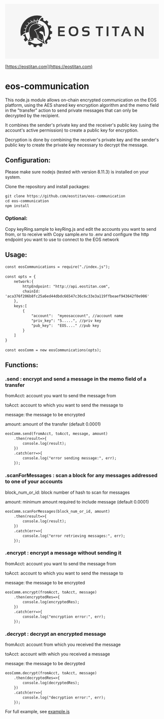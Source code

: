 ![EOS TITAN](./eos_logo_white.jpg "EOS TITAN")

[https://eostitan.com](https://eostitan.com)

# eos-communication

This node.js module allows on-chain encrypted communication on the EOS platform, using the AES shared key encryption algorithm and the memo field in the "transfer" action to send private messages that can only be decrypted by the recipient.

It combines the sender's private key and the receiver's public key (using the account's active permission) to create a public key for encryption.

Decryption is done by combining the receiver's private key and the sender's public key to create the private key necessary to decrypt the message.

## Configuration:

Please make sure nodejs (tested with version 8.11.3) is installed on your system.

Clone the repository and install packages:

```
git clone https://github.com/eostitan/eos-communication
cd eos-communication
npm install
```

### Optional:

Copy keyRing.sample to keyRing.js and edit the accounts you want to send from, or to receive with
Copy sample.env to .env and configure the http endpoint you want to use to connect to the EOS network

## Usage:

```
const eosCommunications = require("./index.js");

const opts = {
	network:{
		httpEndpoint: "http://api.eostitan.com",
		chainId: 'aca376f206b8fc25a6ed44dbdc66547c36c6c33e3a119ffbeaef943642f0e906'
	},
	keys:[
		{
			"account":  "myeosaccount", //account name
			"priv_key": "5.....", //priv key
			"pub_key":  "EOS...." //pub key
		}
	]
}

const eosComm = new eosCommunications(opts);
```

## Functions:

### .send : encrypt and send a message in the memo field of a transfer

fromAcct: account you want to send the message from

toAcct: account to which you want to send the message to

message: the message to be encrypted

amount: amount of the transfer (default 0.0001)


```
eosComm.send(fromAcct, toAcct, message, amount)
	.then(result=>{
		console.log(result);
	})
	.catch(err=>{
		console.log("error sending message:", err);
	});
```

### .scanForMessages : scan a block for any messages addressed to one of your accounts

block_num_or_id: block number of hash to scan for messages

amount: minimum amount required to include message (default 0.0001)

```
eosComm.scanForMessages(block_num_or_id, amount)
	.then(result=>{
		console.log(result);
	})
	.catch(err=>{
		console.log("error retrieving messages:", err);
	});
```

### .encrypt : encrypt a message without sending it

fromAcct: account you want to send the message from

toAcct: account to which you want to send the message to

message: the message to be encrypted

```
eosComm.encrypt(fromAcct, toAcct, message)
	.then(encryptedRes=>{
		console.log(encryptedRes);
	})
	.catch(err=>{
		console.log("encryption error:", err);
	});
```

### .decrypt : decrypt an encrypted message

fromAcct: account from which you received the message

toAcct: account with which you received a message

message: the message to be decrypted

```
eosComm.decrypt(fromAcct, toAcct, message)
	.then(decryptedRes=>{
		console.log(decryptedRes);
	})
	.catch(err=>{
		console.log("decryption error:", err);
	});
```

For full example, see <a href='https://github.com/CryptoMechanics/eos-communication/blob/master/example.js'>example.js</a>